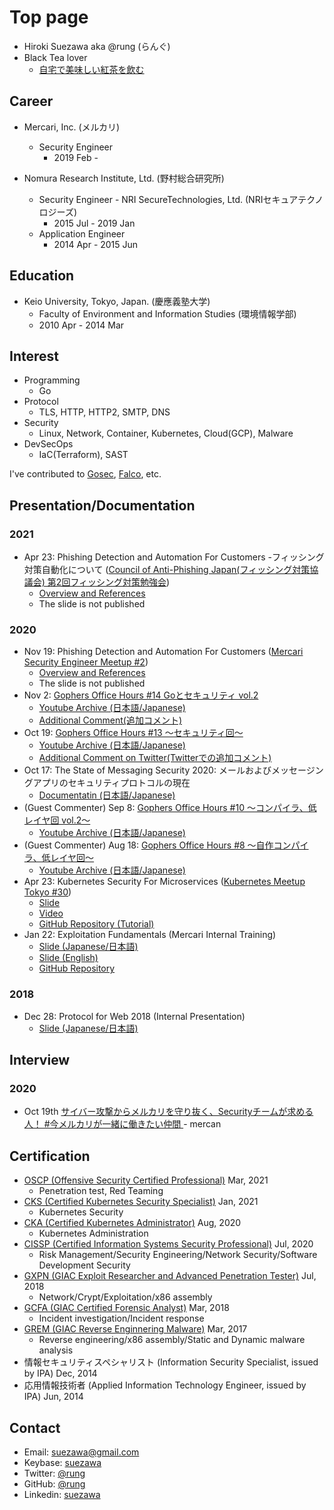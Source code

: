 # Top page
- Hiroki Suezawa aka @rung (らんぐ)
- Black Tea lover
  - [自宅で美味しい紅茶を飲む](https://note.com/rung/n/nba330d22992a)

## Career
- Mercari, Inc. (メルカリ)
  - Security Engineer
    - 2019 Feb -

- Nomura Research Institute, Ltd. (野村総合研究所)
  - Security Engineer - NRI SecureTechnologies, Ltd. (NRIセキュアテクノロジーズ)
    - 2015 Jul - 2019 Jan
  - Application Engineer
    - 2014 Apr - 2015 Jun

## Education
- Keio University, Tokyo, Japan. (慶應義塾大学)
    - Faculty of Environment and Information Studies (環境情報学部)
    - 2010 Apr - 2014 Mar

## Interest
- Programming
    - Go
- Protocol
    - TLS, HTTP, HTTP2, SMTP, DNS
- Security
    - Linux, Network, Container, Kubernetes, Cloud(GCP), Malware
- DevSecOps
    - IaC(Terraform), SAST

I've contributed to [Gosec](https://github.com/securego/gosec), [Falco](https://github.com/falcosecurity/falco), etc.

## Presentation/Documentation
### 2021
- Apr 23: Phishing Detection and Automation For Customers -フィッシング対策自動化について ([Council of Anti-Phishing Japan(フィッシング対策協議会) 第2回フィッシング対策勉強会](https://www.antiphishing.jp/news/event/antiphishing_2nd_studygroup.html))
  - [Overview and References](https://github.com/rung/phishing-automation-references)
  - The slide is not published

### 2020
- Nov 19: Phishing Detection and Automation For Customers ([Mercari Security Engineer Meetup #2](https://mercari.connpass.com/event/193664/))
  - [Overview and References](https://github.com/rung/phishing-automation-references)
  - The slide is not published
- Nov 2: [Gophers Office Hours #14 Goとセキュリティ vol.2](https://mercari.connpass.com/event/192864/)
  - [Youtube Archive (日本語/Japanese)](https://www.youtube.com/watch?v=Ca96Vsfa69A)
  - [Additional Comment(追加コメント)](https://twitter.com/rung/status/1323160375353749505?s=20)
- Oct 19: [Gophers Office Hours #13 〜セキュリティ回〜](https://mercari.connpass.com/event/191408/)
  - [Youtube Archive (日本語/Japanese)](https://www.youtube.com/watch?v=apJySz-EBV8)
  - [Additional Comment on Twitter(Twitterでの追加コメント)](https://twitter.com/rung/status/1318131791278993414)
- Oct 17: The State of Messaging Security 2020: メールおよびメッセージングアプリのセキュリティプロトコルの現在
  - [Documentatin (日本語/Japanese)](https://github.com/rung/messaging-security-2020)
- (Guest Commenter) Sep 8: [Gophers Office Hours #10 〜コンパイラ、低レイヤ回 vol.2〜](https://mercari.connpass.com/event/186823/)
  - [Youtube Archive (日本語/Japanese)](https://www.youtube.com/watch?v=aMExh-xiTyY)
- (Guest Commenter) Aug 18: [Gophers Office Hours #8 〜自作コンパイラ、低レイヤ回〜](https://mercari.connpass.com/event/184388/)
  - [Youtube Archive (日本語/Japanese)](https://www.youtube.com/watch?v=fdlvuJQbjQs)
- Apr 23: Kubernetes Security For Microservices ([Kubernetes Meetup Tokyo #30](https://k8sjp.connpass.com/event/171599/))
  - [Slide](https://speakerdeck.com/rung/kubernetes-security-for-microservices)
  - [Video](https://www.youtube.com/watch?v=5rW0T63A_P8&t=5370)
  - [GitHub Repository (Tutorial)](https://github.com/rung/tutorial-gke-security)
- Jan 22: Exploitation Fundamentals (Mercari Internal Training)
  - [Slide (Japanese/日本語)](https://docs.google.com/presentation/d/1rLbyE6LDtpFjIS2ABidmnK0mIyi0Qm4pQMp5mkgbdw8/edit)
  - [Slide (English)](https://docs.google.com/presentation/d/1o1mlrI5MKHiJOPG-6A6YQnT3q0ZEA-BZk9rs_ltauEM/edit)
  - [GitHub Repository](https://github.com/rung/training-exploit-fundamentals)

### 2018
- Dec 28: Protocol for Web 2018 (Internal Presentation)
  - [Slide (Japanese/日本語)](https://speakerdeck.com/rung/protocol-for-web-2018)

## Interview
### 2020
- Oct 19th [サイバー攻撃からメルカリを守り抜く、Securityチームが求める人！ #今メルカリが一緒に働きたい仲間
](https://mercan.mercari.com/articles/25271/) - mercan


## Certification
- [OSCP (Offensive Security Certified Professional)](https://www.youracclaim.com/badges/2f26dcbb-524c-45ff-a475-f8104b422bb0/public_url) Mar, 2021
  - Penetration test, Red Teaming
- [CKS (Certified Kubernetes Security Specialist)](https://www.youracclaim.com/badges/4ec16308-a3dc-4be2-8fd0-e3e1110519cf/public_url) Jan, 2021
  - Kubernetes Security
- [CKA (Certified Kubernetes Administrator)](https://www.youracclaim.com/badges/ec5b0e74-8644-4dca-b893-b510263af23b/public_url) Aug, 2020
  - Kubernetes Administration
- [CISSP (Certified Information Systems Security Professional)](https://www.youracclaim.com/badges/1491717a-b9ce-43c3-bc86-1c5fc560d267/public_url) Jul, 2020
  - Risk Management/Security Engineering/Network Security/Software Development Security
- [GXPN (GIAC Exploit Researcher and Advanced Penetration Tester)](https://www.youracclaim.com/badges/2fa26bfa-035a-41f7-9267-041227e7a8a8/public_url) Jul, 2018
  - Network/Crypt/Exploitation/x86 assembly
- [GCFA (GIAC Certified Forensic Analyst)](https://www.youracclaim.com/badges/c5cac59f-e8ac-416d-9f1c-1637d7071db2/public_url) Mar, 2018
  - Incident investigation/Incident response
- [GREM (GIAC Reverse Enginnering Malware)](https://www.youracclaim.com/badges/6a988dab-8f75-4ae2-b10d-00081bbaa48e/public_url) Mar, 2017
  - Reverse engineering/x86 assembly/Static and Dynamic malware analysis
- 情報セキュリティスペシャリスト (Information Security Specialist, issued by IPA) Dec, 2014
- 応用情報技術者 (Applied Information Technology Engineer, issued by IPA) Jun, 2014

## Contact
- Email: suezawa@gmail.com
- Keybase: [suezawa](https://keybase.io/suezawa)
- Twitter: [@rung](https://mobile.twitter.com/rung)
- GitHub: [@rung](https://github.com/rung)
- Linkedin: [suezawa](https://www.linkedin.com/in/suezawa/)
